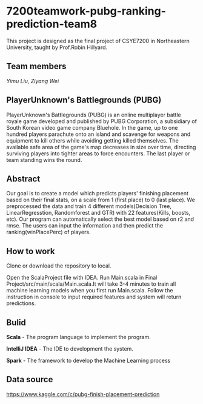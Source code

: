 # 7200teamwork-pubg-ranking-prediction-team8
This project is designed as the final project of CSYE7200 in Northeastern University, taught by Prof.Robin Hillyard.

## Team members
*Yimu Liu, Ziyang Wei* 

## PlayerUnknown's Battlegrounds (PUBG)
PlayerUnknown's Battlegrounds (PUBG) is an online multiplayer battle royale game developed and published by PUBG Corporation, a subsidiary of South Korean video game company Bluehole.
In the game, up to one hundred players parachute onto an island and scavenge for weapons and equipment to kill others while avoiding getting killed themselves. The available safe area of the game's map decreases in size over time, directing surviving players into tighter areas to force encounters. The last player or team standing wins the round.
## Abstract
Our goal is to create a model which predicts players' finishing placement based on their final stats, on a scale from 1 (first place) to 0 (last place). We preprocessed the data and train 4 different models(Decision Tree, LinearRegresstion, Randomforest and GTR) with 22 features(Kills, boosts, etc). Our program can automatically select the best model based on r2 and rmse. The users can input the information and then predict the ranking(winPlacePerc) of players. 
## How to work
Clone or download the repository to local.

Open the ScalaProject file with IDEA. Run Main.scala in Final Project/src/main/scala/Main.scala.It will take 3-4 minutes to train all machine learning models when you first run Main.scala. Follow the instruction in console to input required features and system will return predictions.

## Bulid 
**Scala** - The program language to implement the program.

**IntelliJ IDEA** - The IDE to development the system.

**Spark** - The framework to develop the Machine Learning process

## Data source
https://www.kaggle.com/c/pubg-finish-placement-prediction

